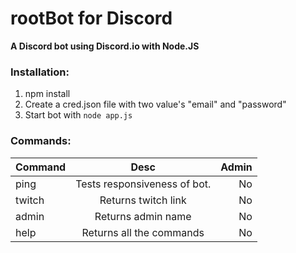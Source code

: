 rootBot for Discord
======
**A Discord bot using Discord.io with Node.JS**


### Installation:
1. npm install
2. Create a cred.json file with two value's "email" and "password"
3. Start bot with ```node app.js```

### Commands:

| Command       | Desc          | Admin |
| ------------- |:-------------:| -----:|
| ping         | Tests responsiveness of bot.|No|
| twitch       | Returns twitch link|No|
| admin | Returns admin name|No|
| help | Returns all the commands |No|



